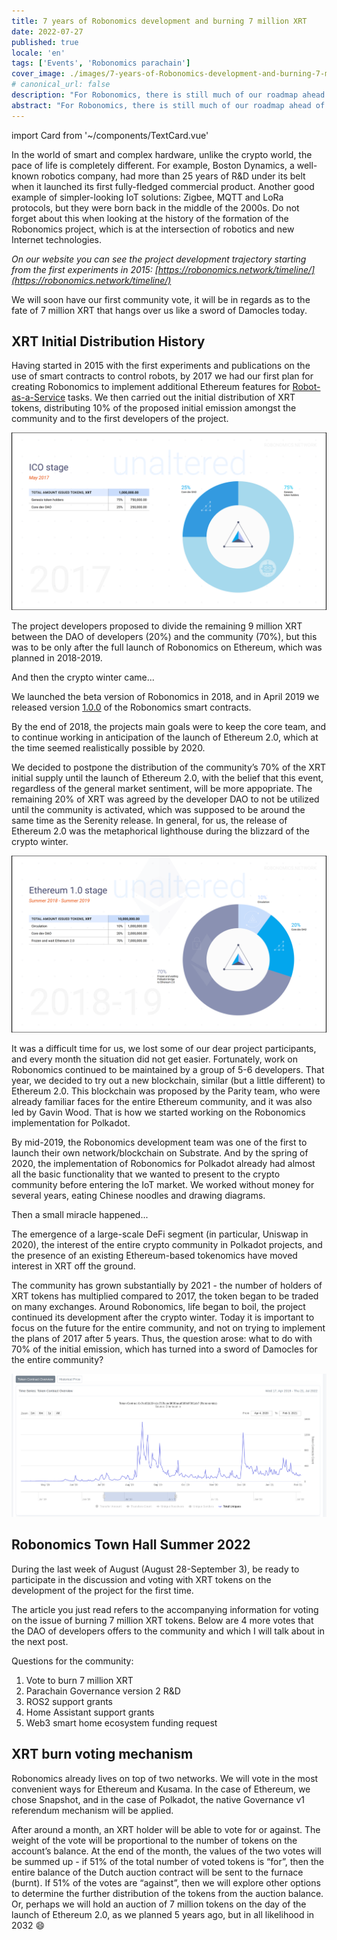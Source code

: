 ```yaml
---
title: 7 years of Robonomics development and burning 7 million XRT
date: 2022-07-27
published: true
locale: 'en'
tags: ['Events', 'Robonomics parachain']
cover_image: ./images/7-years-of-Robonomics-development-and-burning-7-million-XRT/7-years-of-Robonomics-development-and-burning-7-million-XRT.jpg
# canonical_url: false
description: "For Robonomics, there is still much of our roadmap ahead of us, and many things will happen for the first time."
abstract: "For Robonomics, there is still much of our roadmap ahead of us, and many things will happen for the first time."
---
```

import Card from '~/components/TextCard.vue'

In the world of smart and complex hardware, unlike the crypto world, the pace of life is completely different. For example, Boston Dynamics, a well-known robotics company, had more than 25 years of R&D under its belt when it launched its first fully-fledged commercial product. Another good example of simpler-looking IoT solutions: Zigbee, MQTT and LoRa protocols, but they were born back in the middle of the 2000s. Do not forget about this when looking at the history of the formation of the Robonomics project, which is at the intersection of robotics and new Internet technologies.

*On our website you can see the project development trajectory starting from the first experiments in 2015: [https://robonomics.network/timeline/](https://robonomics.network/timeline/)*

We will soon have our first community vote, it will be in regards as to the fate of 7 million XRT that hangs over us like a sword of Damocles today.

## XRT Initial Distribution History

Having started in 2015 with the first experiments and publications on the use of smart contracts to control robots, by 2017 we had our first plan for creating Robonomics to implement additional Ethereum features for [Robot-as-a-Service](https://en.wikipedia.org/wiki/Robot_as_a_service) tasks. We then carried out the initial distribution of XRT tokens, distributing 10% of the proposed initial emission amongst the community and to the first developers of the project.

![ICO Stage](./images/7-years-of-Robonomics-development-and-burning-7-million-XRT/7-years-img-1.png)

The project developers proposed to divide the remaining 9 million XRT between the DAO of developers (20%) and the community (70%), but this was to be only after the full launch of Robonomics on Ethereum, which was planned in 2018-2019.

And then the crypto winter came...

We launched the beta version of Robonomics in 2018, and in April 2019 we released version [1.0.0](https://github.com/airalab/robonomics_contracts/releases/tag/v1.0) of the Robonomics smart contracts.

By the end of 2018, the projects main goals were to keep the core team, and to continue working in anticipation of the launch of Ethereum 2.0, which at the time seemed realistically possible by 2020. 

We decided to postpone the distribution of the community’s 70% of the XRT initial supply until the launch of Ethereum 2.0, with the belief that this event, regardless of the general market sentiment, will be more appopriate. The remaining 20% of XRT was agreed by the developer DAO to not be utilized until the community is activated, which was supposed to be around the same time as the Serenity release. In general, for us, the release of Ethereum 2.0 was the metaphorical lighthouse during the blizzard of the crypto winter.

![Ethereum 1.0 Stage](./images/7-years-of-Robonomics-development-and-burning-7-million-XRT/7-years-img-2.png)

It was a difficult time for us, we lost some of our dear project participants, and every month the situation did not get easier. Fortunately, work on Robonomics continued to be maintained by a group of 5-6 developers. That year, we decided to try out a new blockchain, similar (but a little different) to Ethereum 2.0. This blockchain was proposed by the Parity team, who were already familiar faces for the entire Ethereum community, and it was also led by Gavin Wood. That is how we started working on the Robonomics implementation for Polkadot.

By mid-2019, the Robonomics development team was one of the first to launch their own network/blockchain on Substrate. And by the spring of 2020, the implementation of Robonomics for Polkadot already had almost all the basic functionality that we wanted to present to the crypto community before entering the IoT market. We worked without money for several years, eating Chinese noodles and drawing diagrams.

Then a small miracle happened...

The emergence of a large-scale DeFi segment (in particular, Uniswap in 2020), the interest of the entire crypto community in Polkadot projects, and the presence of an existing Ethereum-based tokenomics have moved interest in XRT off the ground.

The community has grown substantially by 2021 - the number of holders of XRT tokens has multiplied compared to 2017, the token began to be traded on many exchanges. Around Robonomics, life began to boil, the project continued its development after the crypto winter. Today it is important to focus on the future for the entire community, and not on trying to implement the plans of 2017 after 5 years. Thus, the question arose: what to do with 70% of the initial emission, which has turned into a sword of Damocles for the entire community?

![Token contract overview](./images/7-years-of-Robonomics-development-and-burning-7-million-XRT/7-years-img-3.png)

## Robonomics Town Hall Summer 2022

During the last week of August (August 28-September 3), be ready to participate in the discussion and voting with XRT tokens on the development of the project for the first time.

The article you just read refers to the accompanying information for voting on the issue of burning 7 million XRT tokens. Below are 4 more votes that the DAO of developers offers to the community and which I will talk about in the next post.

Questions for the community:

1. Vote to burn 7 million XRT
2. Parachain Governance version 2 R&D
3. ROS2 support grants
4. Home Assistant support grants
5. Web3 smart home ecosystem funding request

## XRT burn voting mechanism

Robonomics already lives on top of two networks. We will vote in the most convenient ways for Ethereum and Kusama. In the case of Ethereum, we chose Snapshot, and in the case of Polkadot, the native Governance v1 referendum mechanism will be applied.

After around a month, an XRT holder will be able to vote for or against. The weight of the vote will be proportional to the number of tokens on the account’s balance. At the end of the month, the values of the two votes will be summed up - if 51% of the total number of voted tokens is “for”, then the entire balance of the Dutch auction contract will be sent to the furnace (burnt). If 51% of the votes are “against”, then we will explore other options to determine the further distribution of the tokens from the auction balance. Or, perhaps we will hold an auction of 7 million tokens on the day of the launch of Ethereum 2.0, as we planned 5 years ago, but in all likelihood in 2032 😄